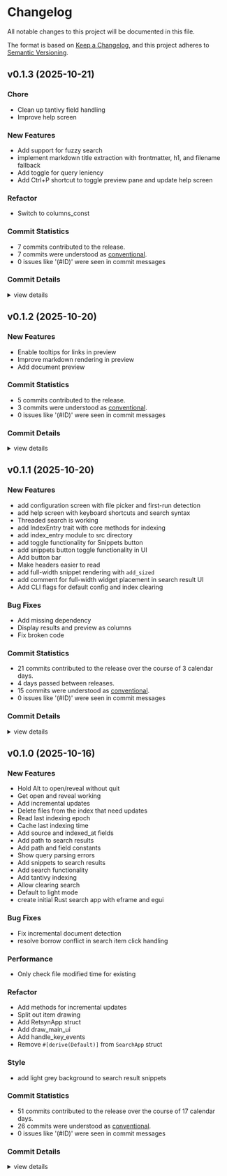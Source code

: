 # Changelog

All notable changes to this project will be documented in this file.

The format is based on [Keep a Changelog](https://keepachangelog.com/en/1.0.0/),
and this project adheres to [Semantic Versioning](https://semver.org/spec/v2.0.0.html).

## v0.1.3 (2025-10-21)

### Chore

 - <csr-id-23293c7da5d078ed1d5fcebd3f4519b7e2a70fbc/> Clean up tantivy field handling
 - <csr-id-850f1acd09171676a4a6ab38cab567f7c23bf997/> Improve help screen

### New Features

 - <csr-id-3a4696bd6641e33d2aef7fa80b04215ba0c7b1a8/> Add support for fuzzy search
 - <csr-id-2f503e2854c6b365b3bf735ebf76e6793f271016/> implement markdown title extraction with frontmatter, h1, and filename fallback
 - <csr-id-7382a33a041b56eac9a2f44a054ec82d47933fe5/> Add toggle for query leniency
 - <csr-id-07f1635b2f61f2bd29effe34ba25e9b23b72bf9c/> Add Ctrl+P shortcut to toggle preview pane and update help screen

### Refactor

 - <csr-id-e2e73ef454e1fb2b9b873134f4ea9d11fe5a60e1/> Switch to columns_const

### Commit Statistics

<csr-read-only-do-not-edit/>

 - 7 commits contributed to the release.
 - 7 commits were understood as [conventional](https://www.conventionalcommits.org).
 - 0 issues like '(#ID)' were seen in commit messages

### Commit Details

<csr-read-only-do-not-edit/>

<details><summary>view details</summary>

 * **Uncategorized**
    - Add support for fuzzy search ([`3a4696b`](https://github.com/symplasma/retsyn/commit/3a4696bd6641e33d2aef7fa80b04215ba0c7b1a8))
    - Switch to columns_const ([`e2e73ef`](https://github.com/symplasma/retsyn/commit/e2e73ef454e1fb2b9b873134f4ea9d11fe5a60e1))
    - Clean up tantivy field handling ([`23293c7`](https://github.com/symplasma/retsyn/commit/23293c7da5d078ed1d5fcebd3f4519b7e2a70fbc))
    - Implement markdown title extraction with frontmatter, h1, and filename fallback ([`2f503e2`](https://github.com/symplasma/retsyn/commit/2f503e2854c6b365b3bf735ebf76e6793f271016))
    - Improve help screen ([`850f1ac`](https://github.com/symplasma/retsyn/commit/850f1acd09171676a4a6ab38cab567f7c23bf997))
    - Add toggle for query leniency ([`7382a33`](https://github.com/symplasma/retsyn/commit/7382a33a041b56eac9a2f44a054ec82d47933fe5))
    - Add Ctrl+P shortcut to toggle preview pane and update help screen ([`07f1635`](https://github.com/symplasma/retsyn/commit/07f1635b2f61f2bd29effe34ba25e9b23b72bf9c))
</details>

## v0.1.2 (2025-10-20)

### New Features

 - <csr-id-397e5944a502448568652382717c0376f34f38a2/> Enable tooltips for links in preview
 - <csr-id-9ca505ee0deb2f50d0a7d80d61efc8d0206ee732/> Improve markdown rendering in preview
 - <csr-id-1dc7f6686f342c5d0186beeea53177f8d85beddc/> Add document preview

### Commit Statistics

<csr-read-only-do-not-edit/>

 - 5 commits contributed to the release.
 - 3 commits were understood as [conventional](https://www.conventionalcommits.org).
 - 0 issues like '(#ID)' were seen in commit messages

### Commit Details

<csr-read-only-do-not-edit/>

<details><summary>view details</summary>

 * **Uncategorized**
    - Release retsyn v0.1.2 ([`49ff2d9`](https://github.com/symplasma/retsyn/commit/49ff2d947cb9bdf205096e8f55333e6f3e49202f))
    - Enable tooltips for links in preview ([`397e594`](https://github.com/symplasma/retsyn/commit/397e5944a502448568652382717c0376f34f38a2))
    - Improve markdown rendering in preview ([`9ca505e`](https://github.com/symplasma/retsyn/commit/9ca505ee0deb2f50d0a7d80d61efc8d0206ee732))
    - Add document preview ([`1dc7f66`](https://github.com/symplasma/retsyn/commit/1dc7f6686f342c5d0186beeea53177f8d85beddc))
    - Add draw_preview_area method ([`06325b8`](https://github.com/symplasma/retsyn/commit/06325b8c41be7e37f7d180576a183297a47e995f))
</details>

## v0.1.1 (2025-10-20)

### New Features

 - <csr-id-e34e0842636c8b0416ba56d1581fa24c8d4c0837/> add configuration screen with file picker and first-run detection
 - <csr-id-6d0d7ef496b1b045695474e5be62415a8affb662/> add help screen with keyboard shortcuts and search syntax
 - <csr-id-64617991273b7a80beaefd72b5d04a2a926c2212/> Threaded search is working
 - <csr-id-51fa03df43cb23654a726526d300d38337d708df/> add IndexEntry trait with core methods for indexing
 - <csr-id-02eba6adb00294631616893c26fa4ca4275eb663/> add index_entry module to src directory
 - <csr-id-e3d194e4e5be15f8aa70e4ee4b5090240f42b575/> add toggle functionality for Snippets button
 - <csr-id-221ed5f0652b03e3b28f04d83b81f0ec92687209/> add snippets button toggle functionality in UI
 - <csr-id-2dac19cdc365b946453068a089b4c215cb26e06c/> Add button bar
 - <csr-id-41c58514e1917630a69976e29b9a9ae19b0e4f86/> Make headers easier to read
 - <csr-id-6a325471a5e538439c8e9b1870321f0806b49f69/> add full-width snippet rendering with `add_sized`
 - <csr-id-e34ed9d14999b05cb7f1ad9b4b40dd351f7d8202/> add comment for full-width widget placement in search result UI
 - <csr-id-f5839c083cf353c562477c036109fd2ec61e2ffd/> Add CLI flags for default config and index clearing

### Bug Fixes

 - <csr-id-5d2d0f8cb6f7ba147fec82c9e614e678704ce8b2/> Add missing dependency
 - <csr-id-cb44951db356e43202b0b2e9253db6eb3d28c9c8/> Display results and preview as columns
 - <csr-id-648b8729984609e59c76dca8e23d224be39cb31a/> Fix broken code

### Commit Statistics

<csr-read-only-do-not-edit/>

 - 21 commits contributed to the release over the course of 3 calendar days.
 - 4 days passed between releases.
 - 15 commits were understood as [conventional](https://www.conventionalcommits.org).
 - 0 issues like '(#ID)' were seen in commit messages

### Commit Details

<csr-read-only-do-not-edit/>

<details><summary>view details</summary>

 * **Uncategorized**
    - Release retsyn v0.1.1 ([`769ee0b`](https://github.com/symplasma/retsyn/commit/769ee0b5ac54915cebcaaa8a1e58728b18c57d29))
    - Add missing dependency ([`5d2d0f8`](https://github.com/symplasma/retsyn/commit/5d2d0f8cb6f7ba147fec82c9e614e678704ce8b2))
    - Add configuration screen with file picker and first-run detection ([`e34e084`](https://github.com/symplasma/retsyn/commit/e34e0842636c8b0416ba56d1581fa24c8d4c0837))
    - Add help screen with keyboard shortcuts and search syntax ([`6d0d7ef`](https://github.com/symplasma/retsyn/commit/6d0d7ef496b1b045695474e5be62415a8affb662))
    - Threaded search is working ([`6461799`](https://github.com/symplasma/retsyn/commit/64617991273b7a80beaefd72b5d04a2a926c2212))
    - First attempt at threaded updates ([`3c40ec8`](https://github.com/symplasma/retsyn/commit/3c40ec8d390fb7be8a2317b9e57abff74940b5fe))
    - Add IndexEntry trait with core methods for indexing ([`51fa03d`](https://github.com/symplasma/retsyn/commit/51fa03df43cb23654a726526d300d38337d708df))
    - Add index_entry module to src directory ([`02eba6a`](https://github.com/symplasma/retsyn/commit/02eba6adb00294631616893c26fa4ca4275eb663))
    - Add update_entry function ([`3119398`](https://github.com/symplasma/retsyn/commit/3119398edf6383339d4366a3d49436d2a523810d))
    - Display results and preview as columns ([`cb44951`](https://github.com/symplasma/retsyn/commit/cb44951db356e43202b0b2e9253db6eb3d28c9c8))
    - First attempt at preview area ([`ea91a94`](https://github.com/symplasma/retsyn/commit/ea91a94149e66e6b66abd3ce284871df7a1324a4))
    - Add toggle functionality for Snippets button ([`e3d194e`](https://github.com/symplasma/retsyn/commit/e3d194e4e5be15f8aa70e4ee4b5090240f42b575))
    - Add snippets button toggle functionality in UI ([`221ed5f`](https://github.com/symplasma/retsyn/commit/221ed5f0652b03e3b28f04d83b81f0ec92687209))
    - Add button bar ([`2dac19c`](https://github.com/symplasma/retsyn/commit/2dac19cdc365b946453068a089b4c215cb26e06c))
    - Make headers easier to read ([`41c5851`](https://github.com/symplasma/retsyn/commit/41c58514e1917630a69976e29b9a9ae19b0e4f86))
    - Make snippets full-width ([`a924b28`](https://github.com/symplasma/retsyn/commit/a924b2887f23dc5518d461acabe78e977b94ecf7))
    - Add full-width snippet rendering with `add_sized` ([`6a32547`](https://github.com/symplasma/retsyn/commit/6a325471a5e538439c8e9b1870321f0806b49f69))
    - Add comment for full-width widget placement in search result UI ([`e34ed9d`](https://github.com/symplasma/retsyn/commit/e34ed9d14999b05cb7f1ad9b4b40dd351f7d8202))
    - Fix broken code ([`648b872`](https://github.com/symplasma/retsyn/commit/648b8729984609e59c76dca8e23d224be39cb31a))
    - Add CLI flags for default config and index clearing ([`f5839c0`](https://github.com/symplasma/retsyn/commit/f5839c083cf353c562477c036109fd2ec61e2ffd))
    - Reorganize features ([`bb2a404`](https://github.com/symplasma/retsyn/commit/bb2a404a82f1949393dd225f98513832014dc312))
</details>

## v0.1.0 (2025-10-16)

<csr-id-008a3c24b0d906daa743d26cd9de8f57a0375a9e/>
<csr-id-3a19f067ad3403a14b9a0160c572fa71324f1db1/>
<csr-id-faa9ac25570629142e2f43ef5f32a5474cde5d98/>
<csr-id-118b653150f2b3a712c8622fce84c9e2efafc1c0/>
<csr-id-fbb32f53eb8ddf668f9be93143c13d601364058c/>
<csr-id-abb3c1cd9f232f4a018b8e273477843c718366e0/>
<csr-id-d3645e1695b5d060521aaffe10c7b1cede52b501/>

### New Features

 - <csr-id-28c2d70032dc5ec26b4dfc82b215d54d44a97d52/> Hold Alt to open/reveal without quit
 - <csr-id-01bb248203176c8d34455aa62f6cdf8d8d23279d/> Get open and reveal working
 - <csr-id-b140ea8d9d1c125e4932198bd384bd77da93c35d/> Add incremental updates
 - <csr-id-ef08ea09e05d11d732fba83cf12a83312949b9a8/> Delete files from the index that need updates
 - <csr-id-5a98211cc08061a9ae0e344f7182ccd98902e61d/> Read last indexing epoch
 - <csr-id-3220659bf73baaac19f56bbde7dfce35550ba2c5/> Cache last indexing time
 - <csr-id-93f400ff89faedcdf45a2263ff72707054f57769/> Add source and indexed_at fields
 - <csr-id-7f44b462d5f65fe7e306fe6d0206060240112954/> Add path to search results
 - <csr-id-f4c97d88fd5dec07be0897dd21d38c15a2b8036b/> Add path and field constants
 - <csr-id-b05321e0367276b6967df1b420991a489589a00e/> Show query parsing errors
 - <csr-id-2c5b37802c367d8c3907d269062b426415a80e92/> Add snippets to search results
 - <csr-id-6c917f93ac7dbf5a48fd86eb6f102c73562f04f3/> Add search functionality
 - <csr-id-8bdf5b05dea0e15a9a0271f328ccea1ed7973bbc/> Add tantivy indexing
 - <csr-id-797c2252aa0280e91d6bfd72768be91bbc2ade2f/> Allow clearing search
 - <csr-id-75ba6c5bfbb687d269ebbb6f6a88dd74476e8ced/> Default to light mode
 - <csr-id-d88ba05b7f268cdee41ddbf52396b811ca287ab0/> create initial Rust search app with eframe and egui

### Bug Fixes

 - <csr-id-1acd7d9a4dca8ddf47c8355a03a1be72e8e69c15/> Fix incremental document detection
 - <csr-id-ba961e990c02e018b0e02afc20dac82a9c83d3d0/> resolve borrow conflict in search item click handling

### Performance

 - <csr-id-4b02b951faf48d1f08c4adf7b203a596c3a2b795/> Only check file modified time for existing

### Refactor

 - <csr-id-008a3c24b0d906daa743d26cd9de8f57a0375a9e/> Add methods for incremental updates
 - <csr-id-3a19f067ad3403a14b9a0160c572fa71324f1db1/> Split out item drawing
 - <csr-id-faa9ac25570629142e2f43ef5f32a5474cde5d98/> Add RetsynApp struct
 - <csr-id-118b653150f2b3a712c8622fce84c9e2efafc1c0/> Add draw_main_ui
 - <csr-id-fbb32f53eb8ddf668f9be93143c13d601364058c/> Add handle_key_events
 - <csr-id-abb3c1cd9f232f4a018b8e273477843c718366e0/> Remove `#[derive(Default)]` from `SearchApp` struct

### Style

 - <csr-id-d3645e1695b5d060521aaffe10c7b1cede52b501/> add light grey background to search result snippets

### Commit Statistics

<csr-read-only-do-not-edit/>

 - 51 commits contributed to the release over the course of 17 calendar days.
 - 26 commits were understood as [conventional](https://www.conventionalcommits.org).
 - 0 issues like '(#ID)' were seen in commit messages

### Commit Details

<csr-read-only-do-not-edit/>

<details><summary>view details</summary>

 * **Uncategorized**
    - Release retsyn v0.1.0 ([`5541493`](https://github.com/symplasma/retsyn/commit/55414933249a5db957e89756b10d7c26c20a48d3))
    - Add auto-generated changelog ([`620f97f`](https://github.com/symplasma/retsyn/commit/620f97f8e37fe4849587f91230b8d2d609361987))
    - Add missing cargo metadata ([`b8fa75d`](https://github.com/symplasma/retsyn/commit/b8fa75d1ffe46a697d7debe8ce13dc6b59418e2e))
    - Add license and status ([`f5e3ddd`](https://github.com/symplasma/retsyn/commit/f5e3ddd181862816e132ed30fc60a09ca7376dd7))
    - Add more features ([`71c8ee7`](https://github.com/symplasma/retsyn/commit/71c8ee7f2ea0dac7e1212e280ab20afbdb43bc53))
    - Update features ([`1d823cc`](https://github.com/symplasma/retsyn/commit/1d823cc53631e9270233a0a61fd8f7d500d97314))
    - Hold Alt to open/reveal without quit ([`28c2d70`](https://github.com/symplasma/retsyn/commit/28c2d70032dc5ec26b4dfc82b215d54d44a97d52))
    - Get open and reveal working ([`01bb248`](https://github.com/symplasma/retsyn/commit/01bb248203176c8d34455aa62f6cdf8d8d23279d))
    - Fix incremental document detection ([`1acd7d9`](https://github.com/symplasma/retsyn/commit/1acd7d9a4dca8ddf47c8355a03a1be72e8e69c15))
    - Add methods for incremental updates ([`008a3c2`](https://github.com/symplasma/retsyn/commit/008a3c24b0d906daa743d26cd9de8f57a0375a9e))
    - Refactor and add logging messages ([`d454553`](https://github.com/symplasma/retsyn/commit/d454553b8fb8fa1ca2043b1d591576e85cd3f251))
    - Only check file modified time for existing ([`4b02b95`](https://github.com/symplasma/retsyn/commit/4b02b951faf48d1f08c4adf7b203a596c3a2b795))
    - Add incremental updates ([`b140ea8`](https://github.com/symplasma/retsyn/commit/b140ea8d9d1c125e4932198bd384bd77da93c35d))
    - Delete files from the index that need updates ([`ef08ea0`](https://github.com/symplasma/retsyn/commit/ef08ea09e05d11d732fba83cf12a83312949b9a8))
    - Read last indexing epoch ([`5a98211`](https://github.com/symplasma/retsyn/commit/5a98211cc08061a9ae0e344f7182ccd98902e61d))
    - Cache last indexing time ([`3220659`](https://github.com/symplasma/retsyn/commit/3220659bf73baaac19f56bbde7dfce35550ba2c5))
    - Add source and indexed_at fields ([`93f400f`](https://github.com/symplasma/retsyn/commit/93f400ff89faedcdf45a2263ff72707054f57769))
    - Add path to search results ([`7f44b46`](https://github.com/symplasma/retsyn/commit/7f44b462d5f65fe7e306fe6d0206060240112954))
    - Add todo about spacing ([`0b79ce8`](https://github.com/symplasma/retsyn/commit/0b79ce8b4b1d340293b9c17f26e289f97ff29833))
    - Add path and field constants ([`f4c97d8`](https://github.com/symplasma/retsyn/commit/f4c97d88fd5dec07be0897dd21d38c15a2b8036b))
    - Show query parsing errors ([`b05321e`](https://github.com/symplasma/retsyn/commit/b05321e0367276b6967df1b420991a489589a00e))
    - Add light grey background to search result snippets ([`d3645e1`](https://github.com/symplasma/retsyn/commit/d3645e1695b5d060521aaffe10c7b1cede52b501))
    - Add snippets to search results ([`2c5b378`](https://github.com/symplasma/retsyn/commit/2c5b37802c367d8c3907d269062b426415a80e92))
    - Split out item drawing ([`3a19f06`](https://github.com/symplasma/retsyn/commit/3a19f067ad3403a14b9a0160c572fa71324f1db1))
    - Add rust crates ([`d2f986a`](https://github.com/symplasma/retsyn/commit/d2f986a3d4a9797b69c47fe97c4ad71624d00956))
    - Add Features and TODOs section ([`d51dd16`](https://github.com/symplasma/retsyn/commit/d51dd16b325cf4aacdaf82dbbe44bc36e2c7d1e9))
    - Add search functionality ([`6c917f9`](https://github.com/symplasma/retsyn/commit/6c917f93ac7dbf5a48fd86eb6f102c73562f04f3))
    - Add tantivy indexing ([`8bdf5b0`](https://github.com/symplasma/retsyn/commit/8bdf5b05dea0e15a9a0271f328ccea1ed7973bbc))
    - Add tilde expansion and traversal ([`707a06b`](https://github.com/symplasma/retsyn/commit/707a06ba4fa60bf83aeff6d45b56124cbb0f369d))
    - Add config file ([`485974e`](https://github.com/symplasma/retsyn/commit/485974e921dd9d0ff249a4917a11794d93990918))
    - Add RetsynApp struct ([`faa9ac2`](https://github.com/symplasma/retsyn/commit/faa9ac25570629142e2f43ef5f32a5474cde5d98))
    - Change search categories to sources ([`a79f26d`](https://github.com/symplasma/retsyn/commit/a79f26df96c1fdf48756ad98e26a2102c657d510))
    - Allow clearing search ([`797c225`](https://github.com/symplasma/retsyn/commit/797c2252aa0280e91d6bfd72768be91bbc2ade2f))
    - Add draw_main_ui ([`118b653`](https://github.com/symplasma/retsyn/commit/118b653150f2b3a712c8622fce84c9e2efafc1c0))
    - Add handle_key_events ([`fbb32f5`](https://github.com/symplasma/retsyn/commit/fbb32f53eb8ddf668f9be93143c13d601364058c))
    - Add additional categories ([`1b187a1`](https://github.com/symplasma/retsyn/commit/1b187a104ea85441cf5231ec121025d7ce649883))
    - Add common and additional data ([`64f6c04`](https://github.com/symplasma/retsyn/commit/64f6c046d16cc72532deb969a9fe6ca14290d0fc))
    - Default to light mode ([`75ba6c5`](https://github.com/symplasma/retsyn/commit/75ba6c5bfbb687d269ebbb6f6a88dd74476e8ced))
    - Add nix shell file ([`8f6badb`](https://github.com/symplasma/retsyn/commit/8f6badb770c36ddaddabf93f657da82cb2e2afdb))
    - Add rust toolchain file ([`f34c127`](https://github.com/symplasma/retsyn/commit/f34c127d1054c9adfca7d5b84dc9a1c5dd0d7b5f))
    - Add nix shell section ([`4d3309e`](https://github.com/symplasma/retsyn/commit/4d3309ed129fa5163863cf967b86659225aae034))
    - Update Rust edition ([`b9d423c`](https://github.com/symplasma/retsyn/commit/b9d423c81531419f5d546e9d6950dceb362a7df5))
    - Update eframe and egui versions ([`9256e5b`](https://github.com/symplasma/retsyn/commit/9256e5b389960c1a94270ebe2b7d86436b8956ef))
    - Resolve borrow conflict in search item click handling ([`ba961e9`](https://github.com/symplasma/retsyn/commit/ba961e990c02e018b0e02afc20dac82a9c83d3d0))
    - Remove `#[derive(Default)]` from `SearchApp` struct ([`abb3c1c`](https://github.com/symplasma/retsyn/commit/abb3c1cd9f232f4a018b8e273477843c718366e0))
    - Add Cargo.lock and ignore target ([`f8b83cd`](https://github.com/symplasma/retsyn/commit/f8b83cd20239bef1134bed45c4cb04b7edc62d3d))
    - Create initial Rust search app with eframe and egui ([`d88ba05`](https://github.com/symplasma/retsyn/commit/d88ba05b7f268cdee41ddbf52396b811ca287ab0))
    - Add Aider ignores ([`20fff1e`](https://github.com/symplasma/retsyn/commit/20fff1e3b87443b7cc3efbaea8a67e5e78042f9f))
    - Add basic features design doc ([`af8937c`](https://github.com/symplasma/retsyn/commit/af8937c40f4ccca88e2bdc1ba63d48b6274685ab))
    - Add design documents ([`e21a753`](https://github.com/symplasma/retsyn/commit/e21a7531c97621368d4d32159e3b6806657adf90))
    - Initial Commit ([`3b26be1`](https://github.com/symplasma/retsyn/commit/3b26be118637c1c710c58f72f201d52d6ed565d8))
</details>

